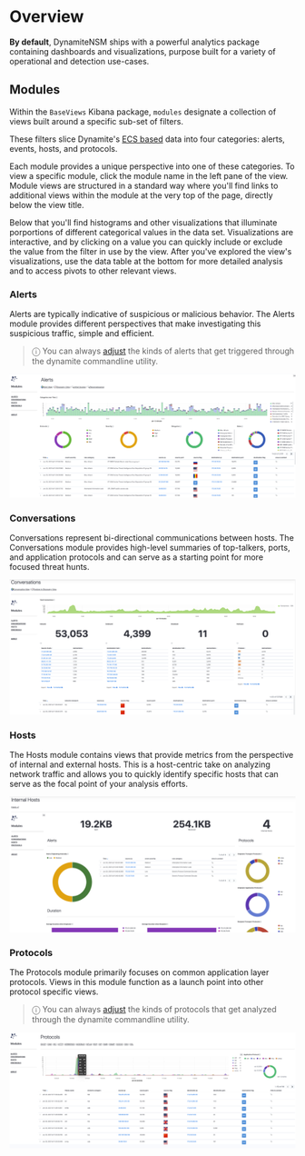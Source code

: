 # Overview

**By default**, DynamiteNSM ships with a powerful analytics package containing dashboards and visualizations, purpose built for a variety 
of operational and detection use-cases. 


## Modules

Within the `BaseViews` Kibana package, `modules` designate a collection of views built around a specific sub-set of filters.

These filters slice Dynamite's [ECS based](/about/data_model/01_overview) data into four categories: alerts, events, hosts, and protocols. 

Each module provides a unique perspective into one of these categories. To view a specific module, click the module name in the left pane of the view.  Module views are structured in a standard way where you'll find links to additional views within the module at the very top of the page, directly below the view title.  

Below that you'll find histograms and other visualizations that illuminate porportions of different categorical values in the data set.  Visualizations are interactive, and by clicking on a value you can quickly include or exclude the value from the filter in use by the view.  After you've explored the view's visualizations, use the data table at the bottom for more detailed analysis and to access pivots to other relevant views.  

### Alerts

Alerts are typically indicative of suspicious or malicious behavior. The Alerts module provides different perspectives that make investigating this suspicious traffic, simple and efficient.      

> ⓘ You can always [adjust](/configuration/agent/03_scripts_and_rules#suricata) the kinds of alerts that get triggered through the dynamite commandline utility.

<p align="center">
    <img src="/data/img/kibana_dashboard_alerts.png" />
</p>

### Conversations

Conversations represent bi-directional communications between hosts. The Conversations module provides  high-level summaries of top-talkers, ports, and application
protocols and can serve as a starting point for more focused threat hunts.

<p align="center">
    <img src="/data/img/kibana_dashboard_conversations.png" />
</p>

### Hosts

The Hosts module contains views that provide metrics from the perspective of internal and external hosts.  This is a host-centric take on analyzing network traffic and allows you to quickly identify specific hosts that can serve as the focal point of your analysis efforts.

<p align="center">
    <img src="/data/img/kibana_dashboard_hosts.png" />
</p>

### Protocols

The Protocols module primarily focuses on common application layer protocols. Views in this module function as a launch point into other protocol specific views.

> ⓘ You can always [adjust](/configuration/agent/03_scripts_and_rules#zeek) the kinds of protocols that get analyzed through the dynamite commandline utility.


<p align="center">
    <img src="/data/img/kibana_dashboard_protocols.png" />
</p>

